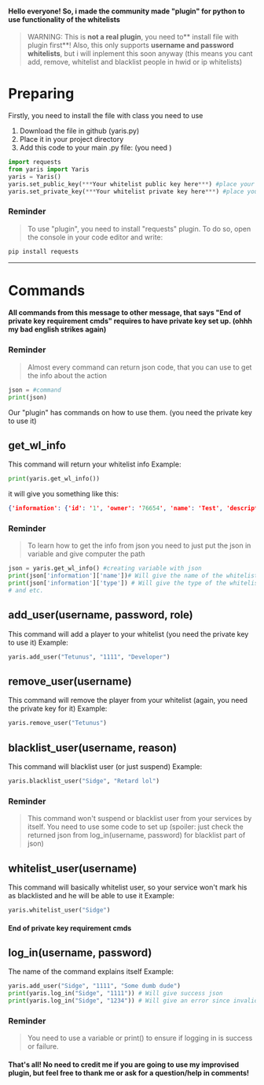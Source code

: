 #### Hello everyone! So, i made the community made "plugin" for python to use functionality of the whitelists
> WARNING: This is **not a real plugin**, you need to** install file with plugin first**!
    Also, this only supports **username and password whitelists**, but i will inplement this soon anyway (this means you cant add, remove, whitelist and blacklist people in hwid or ip whitelists)
# Preparing
Firstly, you need to install the file with class you need to use
1. Download the file in github (yaris.py)
2. Place it in your project directory
3. Add this code to your main .py file: (you need )
```python
import requests
from yaris import Yaris
yaris = Yaris()
yaris.set_public_key(***Your whitelist public key here***) #place your public whitelist key here
yaris.set_private_key(***Your whitelist private key here***) #place your private key here
```
### Reminder
>To use "plugin", you need to install "requests" plugin. To do so, open the console in your code editor and write:
```bash
pip install requests
```
***
# Commands
#### All commands from this message to other message, that says "End of private key requirement cmds" requires to have private key set up. (ohhh my bad english strikes again)
### Reminder
>Almost every command can return json code, that you can use to get the info about the action
```python
json = #command
print(json)
```


Our "plugin" has commands on how to use them. (you need the private key to use it)

## get_wl_info
This command will return your whitelist info 
Example:
```python
print(yaris.get_wl_info())
```
it will give you something like this:
```json
{'information': {'id': '1', 'owner': '76654', 'name': 'Test', 'description': 'yes', 'type': 'Username + Password'}}
```

### Reminder
>To learn how to get the info from json you need to just put the json in variable and give computer the path
```python
json = yaris.get_wl_info() #creating variable with json
print(json['information']['name'])# Will give the name of the whitelist.
print(json['information']['type']) # Will give the type of the whitelist.
# and etc.
```

## add_user(username, password, role)
This command will add a player to your whitelist (you need the private key to use it)
Example:
```python
yaris.add_user("Tetunus", "1111", "Developer")
```

## remove_user(username)
This command will remove the player from your whitelist (again, you need the private key for it)
Example:
```python
yaris.remove_user("Tetunus")
```

## blacklist_user(username, reason)
This command will blacklist user (or just suspend)
Example:
```python
yaris.blacklist_user("Sidge", "Retard lol")
```

### Reminder
> This command won't suspend or blacklist user from your services by itself. You need to use some code to set up (spoiler: just check the returned json from log_in(username, password) for blacklist part of json)

## whitelist_user(username)
This command will basically whitelist user, so your service won't mark his as blacklisted and he will be able to use it
Example:
```python
yaris.whitelist_user("Sidge")
```

#### End of private key requirement cmds
## log_in(username, password)
The name of the command explains itself
Example:
```python
yaris.add_user("Sidge", "1111", "Some dumb dude")
print(yaris.log_in("Sidge", "1111")) # Will give success json
print(yaris.log_in("Sidge", "1234")) # Will give an error since invalid password
```

### Reminder
> You need to use a variable or print() to ensure if logging in is success or failure.

#### That's all! No need to credit me if you are going to use my improvised plugin, but feel free to thank me or ask for a question/help in comments!
